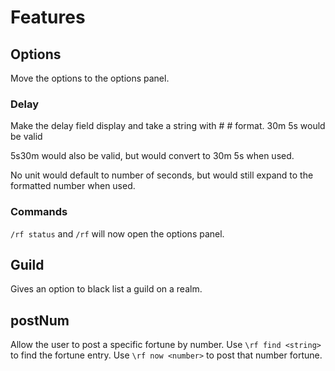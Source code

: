 # Features

## Options
Move the options to the options panel.

### Delay
Make the delay field display and take a string with  #<unit> #<unit> format.
30m 5s   would be valid

5s30m would also be valid, but would convert to 30m 5s when used.

No unit would default to number of seconds, but would still expand to the formatted number when used.

### Commands
``/rf status`` and ``/rf`` will now open the options panel.


## Guild
Gives an option to black list a guild on a realm.

## postNum
Allow the user to post a specific fortune by number.
Use ``\rf find <string>`` to find the fortune entry.
Use ``\rf now <number>`` to post that number fortune.

